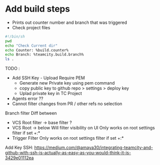 
# Add build steps
- Prints out counter number and branch that was triggered
- Check project files 
```sh
#!/bin/sh
pwd
echo "Check Current dir"
echo Counter: %build.counter%
echo Branch: %teamcity.build.branch%
ls .

```


TODO : 

- Add SSH Key - Upload Require PEM 
    - Generate new Private key using pem command
    - copy public key to github repo > settings > deploy key
    - Uplad private key in TC Project
- Agents error ??
- Cannot filter changes from PR / other refs no selection

Branch filter Diff between 
- VCS Root filter -> base filter ?
- VCS Root -> below 
    Will filter visibility on UI 
    Only works on root settings filter if set +:*
- Trigger Filter
    Only works on root settings filter if set +:*


Add Key SSH: 
https://medium.com/@amaya30/integrating-teamcity-and-github-with-ssh-is-actually-as-easy-as-you-would-think-it-is-3429e01112ea